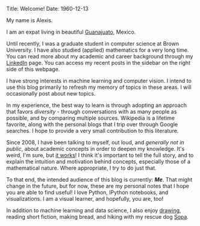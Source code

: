 Title: Welcome!
Date: 1960-12-13

My name is Alexis.

I am an expat living in beautiful [Guanajuato](https://en.wikipedia.org/wiki/Guanajuato_City), Mexico. 

Until recently, I was a graduate student in computer science at Brown University.  I have also studied (applied) mathematics for a very long time.  You can read more about my academic and career background through my [LinkedIn](https://www.linkedin.com/in/alexis-cook-a6127753) page.  You can access my recent posts in the sidebar on the right side of this webpage.

I have strong interests in machine learning and computer vision.  I intend to use this blog primarily to refresh my memory of topics in these areas.  I will occasionally post about new topics. 

In my experience, the best way to learn is through adopting an approach that favors _diversity_ - through conversations with as many people as possible, and by comparing multiple sources.  Wikipedia is a lifetime favorite, along with the personal blogs that I trip over through Google searches.  I hope to provide a very small contribution to this literature.

Since 2008, I have been talking to myself, out loud, and _generally not in public_, about academic concepts in order to deepen my knowledge.  It's weird, I'm sure, but [it works](http://www.apa.org/science/about/psa/2016/03/explaining-yourself.aspx)!  I think it's important to tell the full story, and to explain the intuition and motivation behind concepts, especially those of a mathematical nature.  Where appropriate, I try to do just that.  

To that end, the intended audience of this blog is currently: **_Me_**.  That might change in the future, but for now, these are my personal notes that I hope you are able to find useful!  I love Python, IPython notebooks, and visualizations.  I am a visual learner, and hopefully, you are, too! 

In addition to machine learning and data science, I also enjoy [drawing](https://alexisbcook.github.io/pages/artwork.html), reading short fiction, making bread, and hiking with my rescue dog [Sopa](https://www.instagram.com/p/BJRUrzjgJ7k/?taken-by=alexis_nubet).  
